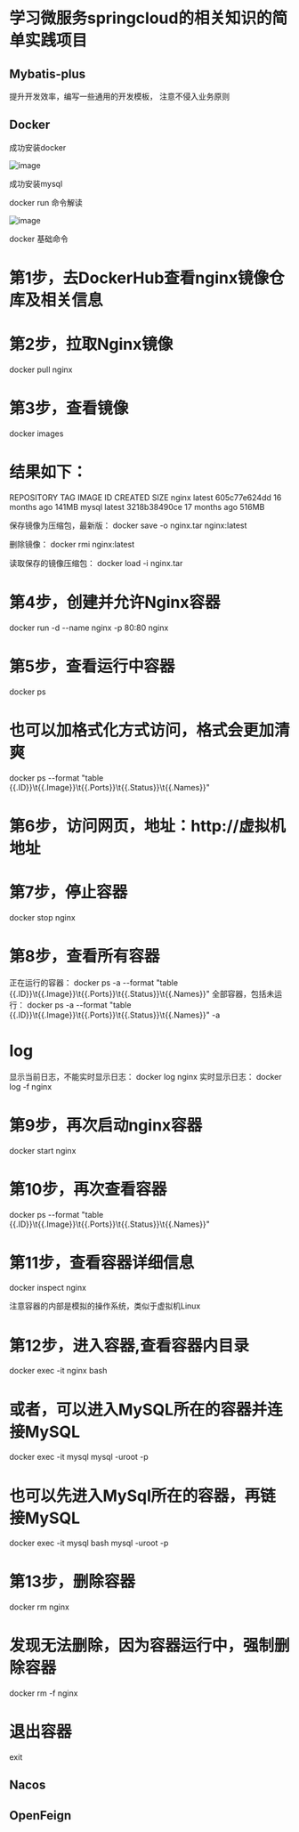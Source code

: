 # 学习微服务springcloud的相关知识的简单实践项目

## Mybatis-plus
提升开发效率，编写一些通用的开发模板，
注意不侵入业务原则

## Docker
成功安装docker

![image](https://github.com/LilRind/SpringCloud-Learn/assets/66501637/72b87ef2-55a1-4bbc-be1d-0b1577ef3ad9)

成功安装mysql

docker run 命令解读

![image](https://github.com/LilRind/SpringCloud-Learn/assets/66501637/e1e029d6-811d-4311-8551-bbde713c8a92)

docker 基础命令

# 第1步，去DockerHub查看nginx镜像仓库及相关信息

# 第2步，拉取Nginx镜像
docker pull nginx

# 第3步，查看镜像
docker images
# 结果如下：
REPOSITORY   TAG       IMAGE ID       CREATED         SIZE
nginx        latest    605c77e624dd   16 months ago   141MB
mysql        latest    3218b38490ce   17 months ago   516MB

保存镜像为压缩包，最新版：
docker save -o nginx.tar nginx:latest

删除镜像：
docker rmi nginx:latest

读取保存的镜像压缩包：
docker load -i nginx.tar  

# 第4步，创建并允许Nginx容器
docker run -d --name nginx -p 80:80 nginx

# 第5步，查看运行中容器
docker ps
# 也可以加格式化方式访问，格式会更加清爽
docker ps --format "table {{.ID}}\t{{.Image}}\t{{.Ports}}\t{{.Status}}\t{{.Names}}"

# 第6步，访问网页，地址：http://虚拟机地址

# 第7步，停止容器
docker stop nginx

# 第8步，查看所有容器
正在运行的容器：
docker ps -a --format "table {{.ID}}\t{{.Image}}\t{{.Ports}}\t{{.Status}}\t{{.Names}}" 
全部容器，包括未运行：
docker ps -a --format "table {{.ID}}\t{{.Image}}\t{{.Ports}}\t{{.Status}}\t{{.Names}}" -a

# log
显示当前日志，不能实时显示日志：
docker log nginx
实时显示日志：
docker log -f nginx

# 第9步，再次启动nginx容器
docker start nginx

# 第10步，再次查看容器
docker ps --format "table {{.ID}}\t{{.Image}}\t{{.Ports}}\t{{.Status}}\t{{.Names}}"

# 第11步，查看容器详细信息
docker inspect nginx

注意容器的内部是模拟的操作系统，类似于虚拟机Linux

# 第12步，进入容器,查看容器内目录
docker exec -it nginx bash
# 或者，可以进入MySQL所在的容器并连接MySQL
docker exec -it mysql mysql -uroot -p

# 也可以先进入MySql所在的容器，再链接MySQL
docker exec -it mysql bash
mysql -uroot -p

# 第13步，删除容器
docker rm nginx
# 发现无法删除，因为容器运行中，强制删除容器
docker rm -f nginx

# 退出容器
exit

## Nacos

## OpenFeign
